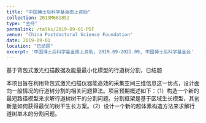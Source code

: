 ```yaml
---
title: "中国博士后科学基金面上资助"
collection: 2019M661852
type: "主持"
permalink: /talks/2019-09-01-PDF
venue: "China Postdoctoral Science Foundation"
date: 2019-09-01
location: "已结题"
excerpt: '中国博士后科学基金面上资助, 2019.09-2022.09, 中国博士后科学基金会'
---
```


基于背包式激光扫描数据及能量最小化模型的行道树分割，已结题

本项目旨在利用背包式激光扫描仪器能高效的采集空间三维信息这一优点，设计面向一般情况的行道树分割的相关问题算法。项目预期概述如下：（1）构造一个新的最短路径模型来求解行道树树干的分割问题。分割框架是基于区域生长模型，其创新是如何获得最优的树干生长方案。（2）设计一个新的超体素构造方法来求解行道树单木的分割问题。
